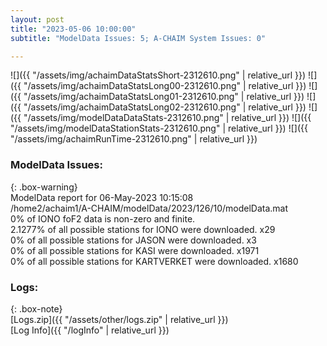```yaml
---
layout: post
title: "2023-05-06 10:00:00"
subtitle: "ModelData Issues: 5; A-CHAIM System Issues: 0"

---
```


![]({{ "/assets/img/achaimDataStatsShort-2312610.png" | relative_url }})
![]({{ "/assets/img/achaimDataStatsLong00-2312610.png" | relative_url }})
![]({{ "/assets/img/achaimDataStatsLong01-2312610.png" | relative_url }})
![]({{ "/assets/img/achaimDataStatsLong02-2312610.png" | relative_url }})
![]({{ "/assets/img/modelDataDataStats-2312610.png" | relative_url }})
![]({{ "/assets/img/modelDataStationStats-2312610.png" | relative_url }})
![]({{ "/assets/img/achaimRunTime-2312610.png" | relative_url }})


### ModelData Issues:  
  
{: .box-warning}  
 ModelData report for 06-May-2023 10:15:08   
 /home2/achaim1/A-CHAIM/modelData/2023/126/10/modelData.mat   
 0% of IONO foF2 data is non-zero and finite.   
 2.1277% of all possible stations for IONO were downloaded. x29   
 0% of all possible stations for JASON were downloaded. x3   
 0% of all possible stations for KASI were downloaded. x1971   
 0% of all possible stations for KARTVERKET were downloaded. x1680   
  


### Logs:  
  
{: .box-note}  
[Logs.zip]({{ "/assets/other/logs.zip" | relative_url }})  
[Log Info]({{ "/logInfo" | relative_url }})  
